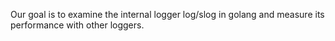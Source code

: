 Our goal is to examine the internal logger log/slog in golang and measure its performance with other loggers.

